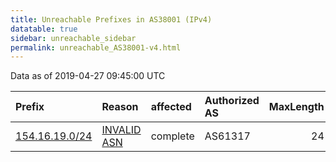 ```yaml
---
title: Unreachable Prefixes in AS38001 (IPv4)
datatable: true
sidebar: unreachable_sidebar
permalink: unreachable_AS38001-v4.html
---
```


Data as of 2019-04-27 09:45:00 UTC


<div class="datatable-begin"></div>

| Prefix                                                 | Reason                                                                                                | affected   | Authorized AS   |   MaxLength | Anchor                                           |   unreachable /24s |
|:-------------------------------------------------------|:------------------------------------------------------------------------------------------------------|:-----------|:----------------|------------:|:-------------------------------------------------|-------------------:|
| [154.16.19.0/24](https://stat.ripe.net/154.16.19.0/24) | [INVALID ASN](https://rpki-validator.ripe.net/announcement-preview?asn=AS38001&prefix=154.16.19.0/24) | complete   | AS61317         |          24 | [AfriNIC](unreachable_AfriNIC_RPKI_Root-v4.html) |                  1 |

<div class="datatable-end"></div>